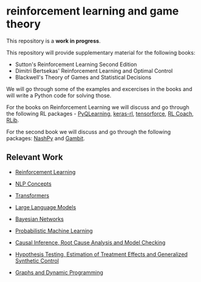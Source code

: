 # reinforcement learning and game theory

This repository is a **work in progress**.

This repository will provide supplementary material for the following books:
* Sutton's Reinforcement Learning Second Edition
* Dimitri Bertsekas' Reinforcement Learning and Optimal Control
* Blackwell's Theory of Games and Statistical Decisions

We will go through some of the examples and excercises in the books and will write a Python code for solving those. 

For the books on Reinforcement Learning we will discuss and go through the following RL packages - [PyQLearning](https://pypi.org/project/pyqlearning/), [keras-rl](https://github.com/keras-rl/keras-rl), [tensorforce](https://github.com/tensorforce/tensorforce), [RL Coach](https://github.com/IntelLabs/coach), [RLib](https://docs.ray.io/en/latest/rllib/index.html).

For the second book we will discuss and go through the following packages: [NashPy](https://nashpy.readthedocs.io/en/stable/) and [Gambit](http://www.gambit-project.org/gambit15/pyapi.html). 


## Relevant Work
 
 * [Reinforcement Learning](https://github.com/dimitarpg13/reinforcement_learning_and_game_theory/blob/main/ReinforcementLearningAndGameTheoryResources.md)

 * [NLP Concepts](https://github.com/dimitarpg13/nlp_concepts/blob/main/NLPResources.md)
 
 * [Transformers](https://github.com/dimitarpg13/transformers_intro/blob/main/TransformersResources.md)
 
 * [Large Language Models](https://github.com/dimitarpg13/large_language_models/blob/main/LargeLanguageModelsResoruces.md)
 
 * [Bayesian Networks](https://github.com/dimitarpg13/learning_bayesian_networks/blob/main/LearningBayesianNetworksResources.md)
 
 * [Probabilistic Machine Learning](https://github.com/dimitarpg13/probabilistic_machine_learning/blob/main/ProbabilisticMachineLearningResources.md)
 
 * [Causal Inference, Root Cause Analysis and Model Checking](https://github.com/dimitarpg13/root_cause_analysis_and_model_checking/blob/main/RootCauseAnalysisResources.md)

 * [Hypothesis Testing, Estimation of Treatment Effects and Generalized Synthetic Control](https://github.com/dimitarpg13/generalized_synthetic_control_for_testops/blob/main/Resources.md)
 
 * [Graphs and Dynamic Programming](https://github.com/dimitarpg13/graphs_and_dynamic_programming)
